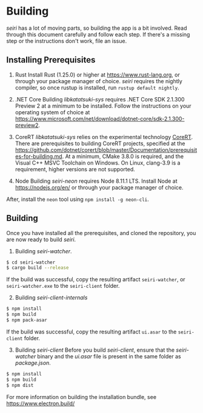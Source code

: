# Building

*seiri* has a lot of moving parts, so building the app is a bit involved. Read through this document carefully and follow each step. If there's a missing step or the instructions don't work, file an issue.

## Installing Prerequisites

1. Rust
Install Rust (1.25.0) or higher at https://www.rust-lang.org, or through your package manager of choice. *seiri* requires the nightly compiler, so once rustup is installed, run `rustup default nightly`.

2. .NET Core
Building *libkatatsuki-sys* requires .NET Core SDK 2.1.300 Preview 2 at a minimum to be installed. Follow the instructions on your operating system of choice at https://www.microsoft.com/net/download/dotnet-core/sdk-2.1.300-preview2.

3. CoreRT
*libkatatsuki-sys* relies on the experimental technology [CoreRT](https://github.com/dotnet/corert). There are prerequisites to building CoreRT projects, specified at the https://github.com/dotnet/corert/blob/master/Documentation/prerequisites-for-building.md. At a minimum, CMake 3.8.0 is required, and the Visual C++ MSVC Toolchain on Windows. On Linux, clang-3.9 is a requirement, higher versions are not supported.

4. Node
Building *seiri-neon* requires Node 8.11.1 LTS. Install Node at https://nodejs.org/en/ or through your package manager of choice. 

After, install the `neon` tool using `npm install -g neon-cli`.

## Building

Once you have installed all the prerequisites, and cloned the repository, you are now ready to build *seiri*.

1. Building *seiri-watcher*.
```bash
$ cd seiri-watcher
$ cargo build --release
```

If the build was successful, copy the resulting artifact `seiri-watcher`, or `seiri-watcher.exe` to the `seiri-client` folder.

2. Building *seiri-client-internals*
```bash
$ npm install
$ npm build
$ npm pack-asar
```
If the build was successful, copy the resulting artifact `ui.asar` to the `seiri-client` folder.

3. Building *seiri-client*
Before you build *seiri-client*, ensure that the *seiri-watcher* binary and the *ui.asar* file is present in the same folder as *package.json*.

```bash
$ npm install
$ npm build
$ npm dist
```

For more information on building the installation bundle, see https://www.electron.build/




